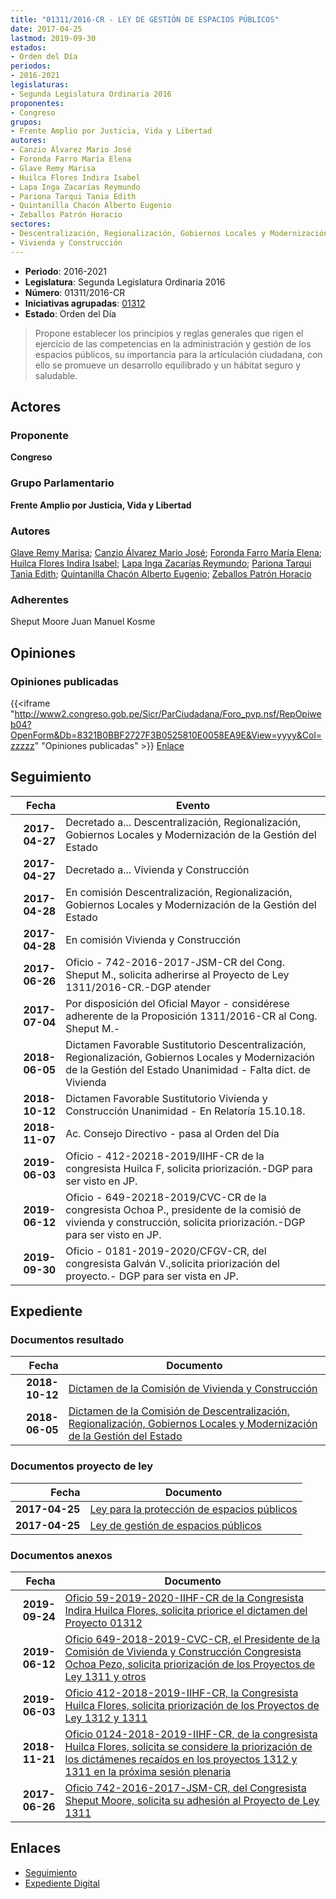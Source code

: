 ```yaml
---
title: "01311/2016-CR - LEY DE GESTIÓN DE ESPACIOS PÚBLICOS"
date: 2017-04-25
lastmod: 2019-09-30
estados:
- Orden del Día
periodos:
- 2016-2021
legislaturas:
- Segunda Legislatura Ordinaria 2016
proponentes:
- Congreso
grupos:
- Frente Amplio por Justicia, Vida y Libertad
autores:
- Canzio Álvarez Mario José
- Foronda Farro María Elena
- Glave Remy Marisa
- Huilca Flores Indira Isabel
- Lapa Inga Zacarías Reymundo
- Pariona Tarqui Tania Edith
- Quintanilla Chacón Alberto Eugenio
- Zeballos Patrón Horacio
sectores:
- Descentralización, Regionalización, Gobiernos Locales y Modernización de la Gestión del Estado
- Vivienda y Construcción
---
```

- **Periodo**: 2016-2021
- **Legislatura**: Segunda Legislatura Ordinaria 2016
- **Número**: 01311/2016-CR
- **Iniciativas agrupadas**: [01312](../../01300/01312)
- **Estado**: Orden del Día

> Propone establecer los principios y reglas generales que rigen el ejercicio de las competencias en la administración y gestión de los espacios públicos, su importancia para la artículación ciudadana, con ello se promueve un desarrollo equilibrado y un hábitat seguro y saludable.


## Actores

### Proponente

**Congreso**

### Grupo Parlamentario

**Frente Amplio por Justicia, Vida y Libertad**

### Autores

[Glave Remy Marisa](mailto:mailto:mglave@congreso.gob.pe); [Canzio Álvarez Mario José](mailto:mailto:mcanzio@congreso.gob.pe); [Foronda Farro María Elena](mailto:mailto:mforonda@congreso.gob.pe); [Huilca Flores Indira Isabel](mailto:mailto:ihuilca@congreso.gob.pe); [Lapa Inga Zacarías Reymundo](mailto:mailto:zlapa@congreso.gob.pe); [Pariona Tarqui Tania Edith](mailto:mailto:tpariona@congreso.gob.pe); [Quintanilla Chacón Alberto Eugenio](mailto:mailto:aquintanilla@congreso.gob.pe); [Zeballos Patrón Horacio](mailto:mailto:hzeballos@congreso.gob.pe)

### Adherentes

Sheput Moore Juan Manuel Kosme

## Opiniones

### Opiniones publicadas

{{<iframe "http://www2.congreso.gob.pe/Sicr/ParCiudadana/Foro_pvp.nsf/RepOpiweb04?OpenForm&Db=8321B0BBF2727F3B0525810E0058EA9E&View=yyyy&Col=zzzzz" "Opiniones publicadas" >}}
[Enlace](http://www2.congreso.gob.pe/Sicr/ParCiudadana/Foro_pvp.nsf/RepOpiweb04?OpenForm&Db=8321B0BBF2727F3B0525810E0058EA9E&View=yyyy&Col=zzzzz)


## Seguimiento

| Fecha | Evento |
|------:|--------|
| **2017-04-27** | Decretado a... Descentralización, Regionalización, Gobiernos Locales y Modernización de la Gestión del Estado |
| **2017-04-27** | Decretado a... Vivienda y Construcción |
| **2017-04-28** | En comisión Descentralización, Regionalización, Gobiernos Locales y Modernización de la Gestión del Estado |
| **2017-04-28** | En comisión Vivienda y Construcción |
| **2017-06-26** | Oficio - 742-2016-2017-JSM-CR del Cong. Sheput M., solicita adherirse al Proyecto de Ley 1311/2016-CR.-DGP atender |
| **2017-07-04** | Por disposición del Oficial Mayor - considérese adherente de la Proposición 1311/2016-CR al Cong. Sheput M.- |
| **2018-06-05** | Dictamen Favorable Sustitutorio Descentralización, Regionalización, Gobiernos Locales y Modernización de la Gestión del Estado Unanimidad - Falta dict. de Vivienda |
| **2018-10-12** | Dictamen Favorable Sustitutorio Vivienda y Construcción Unanimidad - En Relatoría 15.10.18. |
| **2018-11-07** | Ac. Consejo Directivo - pasa al Orden del Día |
| **2019-06-03** | Oficio - 412-20218-2019/IIHF-CR de la congresista Huilca F, solicita priorización.-DGP para ser visto en JP. |
| **2019-06-12** | Oficio - 649-20218-2019/CVC-CR de la congresista Ochoa P., presidente de la comisió de vivienda y construcción, solicita priorización.-DGP para ser visto en JP. |
| **2019-09-30** | Oficio - 0181-2019-2020/CFGV-CR, del congresista Galván V.,solicita priorización del proyecto.- DGP para ser vista en JP. |

## Expediente

### Documentos resultado

| Fecha | Documento |
|------:|-----------|
| **2018-10-12** | [Dictamen de la Comisión de Vivienda y Construcción](http://www.leyes.congreso.gob.pe/Documentos/2016_2021/Dictamenes/Proyectos_de_Ley/01311DC24MAY20181012.pdf) |
| **2018-06-05** | [Dictamen de la Comisión de Descentralización, Regionalización, Gobiernos Locales y Modernización de la Gestión del Estado](http://www.leyes.congreso.gob.pe/Documentos/2016_2021/Dictamenes/Proyectos_de_Ley/01311DC08MAY20180605.pdf) |

### Documentos proyecto de ley

| Fecha | Documento |
|------:|-----------|
| **2017-04-25** | [Ley para la protección de espacios públicos](http://www.leyes.congreso.gob.pe/Documentos/2016_2021/Proyectos_de_Ley_y_de_Resoluciones_Legislativas/PL0131220170425.pdf) |
| **2017-04-25** | [Ley de gestión de espacios públicos](http://www.leyes.congreso.gob.pe/Documentos/2016_2021/Proyectos_de_Ley_y_de_Resoluciones_Legislativas/PL0131120170425.PDF) |

### Documentos anexos

| Fecha | Documento |
|------:|-----------|
| **2019-09-24** | [Oficio 59-2019-2020-IIHF-CR de la Congresista Indira Huilca Flores, solicita priorice el dictamen del Proyecto 01312](http://www.leyes.congreso.gob.pe/Documentos/2016_2021/Oficios/Congresistas/OFICIO-59-2019-2020-IIHF-CR.pdf) |
| **2019-06-12** | [Oficio 649-2018-2019-CVC-CR, el Presidente de la Comisión de Vivienda y Construcción Congresista Ochoa Pezo, solicita priorización de los Proyectos de Ley 1311 y otros](http://www.leyes.congreso.gob.pe/Documentos/2016_2021/Oficios/Comisiones_Ordinarias/OFICIO-649-2018-2019-CVC-CR.pdf) |
| **2019-06-03** | [Oficio 412-2018-2019-IIHF-CR, la Congresista Huilca Flores, solicita priorización de los Proyectos de Ley 1312 y 1311](http://www.leyes.congreso.gob.pe/Documentos/2016_2021/Oficios/Congresistas/OFICIO-412-2018-2019-IIHF-CR.pdf) |
| **2018-11-21** | [Oficio 0124-2018-2019-IIHF-CR, de la congresista Huilca Flores, solicita se considere la priorización de los dictámenes recaídos en los proyectos 1312 y 1311 en la próxima sesión plenaria](http://www.leyes.congreso.gob.pe/Documentos/2016_2021/Oficios/Congresistas/OFICIO-0124-2018-2019-IIHF-CR.pdf) |
| **2017-06-26** | [Oficio 742-2016-2017-JSM-CR, del Congresista Sheput Moore, solicita su adhesión al Proyecto de Ley 1311](http://www.leyes.congreso.gob.pe/Documentos/2016_2021/Adhesiones/Proyectos_de_Ley/OFICIO-742-2016-2017-JSM-CR.pdf) |

## Enlaces

- [Seguimiento](http://www2.congreso.gob.pe/Sicr/TraDocEstProc/CLProLey2016.nsf/f7fff46988ca05b1052578e100829cc7/566677454ce3a13f0525810e000180b2?OpenDocument)
- [Expediente Digital](http://www2.congreso.gob.pe/Sicr/TraDocEstProc/Expvirt_2011.nsf/visbusqptramdoc1621/01311?opendocument)

